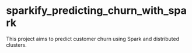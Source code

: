 # sparkify_predicting_churn_with_spark
This project aims to predict customer churn using Spark and distributed clusters.

